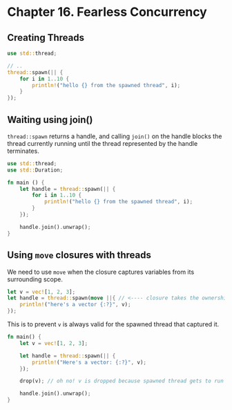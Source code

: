 # Chapter 16. Fearless Concurrency

## Creating Threads

```rust
use std::thread;

// ..
thread::spawn(|| {
    for i in 1..10 {
        println!("hello {} from the spawned thread", i);
    }
});
```

## Waiting using join()

`thread::spawn` returns a handle, and calling `join()` on the handle blocks the thread currently running until the thread represented by the handle terminates.

```rust
use std::thread;
use std::Duration;

fn main () {
    let handle = thread::spawn(|| {
        for i in 1..10 {
            println!("hello {} from the spawned thread", i);
        }
    });

    handle.join().unwrap();
}
```

## Using `move` closures with threads

We need to use `move` when the closure captures variables from its surrounding scope.

```rust
let v = vec![1, 2, 3];
let handle = thread::spawn(move ||{ // <---- closure takes the ownership of v
    println!("here's a vector {:?}", v);
});
```

This is to prevent `v` is always valid for the spawned thread that captured it.

```rust
fn main() {
    let v = vec![1, 2, 3];

    let handle = thread::spawn(|| {
        println!("Here's a vector: {:?}", v);
    });

    drop(v); // oh no! v is dropped because spawned thread gets to run

    handle.join().unwrap();
}
```